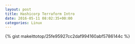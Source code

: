 ```yaml
---
layout: post                                                                                                              
title: Hashicorp Terraform Intro                                                                                                                       
date: 2016-05-11 08:02:35+00:00                                                                                                                        
categories: Linux                                                                                                                
---                                                                                                                              
```


{% gist makeittotop/25fe95927cc2daf994160abf5786144c %}                                                                                                           

